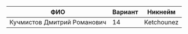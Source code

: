ФИО                                     |Вариант  |Никнейм
----------------------------------------|---------|----------
Кучмистов Дмитрий Романович             |14       |Ketchounez
